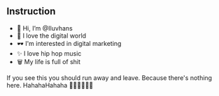 ## Instruction

- 👋 Hi, I’m @Iluvhans
- 🌸 I love the digital world
- 🕶️ I'm interested in digital marketing  
- ✨ I love hip hop music
- 🗑️ My life is full of shit

If you see this you should run away and leave.
Because there's nothing here.
HahahaHahaha ✌🏻✌🏻✌🏻

<!---
Iluvhans/Iluvhans is a ✨ special ✨ repository because its `README.md` (this file) appears on your GitHub profile.
You can click the Preview link to take a look at your changes.
--->
